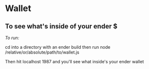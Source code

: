 Wallet
===

To see what's inside of your ender $
-------

_To run:_

cd into a directory with an ender build
then run
node /relative/or/absolute/path/to/wallet.js

Then hit localhost 1987 and you'll see what inside's your ender wallet